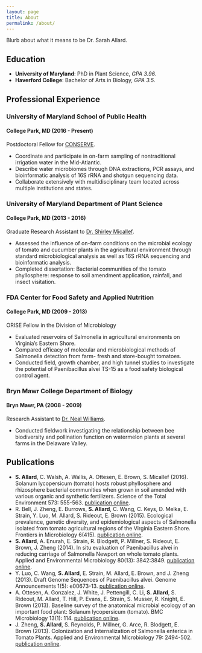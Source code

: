 ```yaml
---
layout: page
title: About
permalink: /about/
---
```


Blurb about what it means to be Dr. Sarah Allard.

## Education

* **University of Maryland**: PhD in Plant Science, *GPA 3.96*.
* **Haverford College**: Bachelor of Arts in Biology, *GPA 3.5*.

## Professional Experience

### University of Maryland School of Public Health
#### College Park, MD (2016 - Present)
Postdoctoral Fellow for [CONSERVE](http://conservewaterforfood.org/).

* Coordinate and participate in on-farm sampling of nontraditional irrigation
  water in the Mid-Atlantic.
* Describe water microbiomes through DNA extractions, PCR assays, and
  bioinformatic analysis of 16S rRNA and shotgun sequencing data.
* Collaborate extensively with multidisciplinary team located across multiple
  institutions and states.

### University of Maryland Department of Plant Science
#### College Park, MD (2013 - 2016)
Graduate Research Assistant to [Dr. Shirley Micallef](https://psla.umd.edu/people/dr-shirley-micallef).

* Assessed the influence of on-farm conditions on the microbial ecology of
  tomato and cucumber plants in the agricultural environment through standard
  microbiological analysis as well as 16S rRNA sequencing and bioinformatic
  analysis.
* Completed dissertation: Bacterial communities of the tomato phyllosphere:
  response to soil amendment application, rainfall, and insect visitation.

### FDA Center for Food Safety and Applied Nutrition
#### College Park, MD (2009 - 2013)
ORISE Fellow in the Division of Microbiology

* Evaluated reservoirs of Salmonella in agricultural environments on Virginia’s
  Eastern Shore.
* Compared efficacy of molecular and microbiological methods of Salmonella
  detection from farm- fresh and store-bought tomatoes.
* Conducted field, growth chamber, and high tunnel studies to investigate the
  potential of Paenibacillus alvei TS-15 as a food safety biological control
  agent.

### Bryn Mawr College Department of Biology
#### Bryn Mawr, PA (2008 - 2009)
Research Assistant to [Dr. Neal Williams](http://entomology.ucdavis.edu/Faculty/Neal_M_Williams/).

* Conducted fieldwork investigating the relationship between bee biodiversity
  and pollination function on watermelon plants at several farms in the
  Delaware Valley.


## Publications

* **S. Allard**, C. Walsh, A. Wallis, A. Ottesen, E. Brown, S. Micallef (2016).
  Solanum lycopersicum (tomato) hosts robust phyllosphere and rhizosphere
  bacterial communities when grown in soil amended with various organic and
  synthetic fertilizers. Science of the Total Environment 573: 555-563.
  [publication online](https://www.ncbi.nlm.nih.gov/pubmed/27580466).
* R. Bell, J. Zheng, E. Burrows, **S. Allard**, C. Wang, C. Keys, D. Melka, E.
  Strain, Y. Luo, M. Allard, S. Rideout, E. Brown (2015). Ecological
  prevalence, genetic diversity, and epidemiological aspects of Salmonella
  isolated from tomato agricultural regions of the Virginia Eastern Shore.
  Frontiers in Microbiology 6(415).
  [publication online](https://www.ncbi.nlm.nih.gov/pubmed/25999938).
* **S. Allard**, A. Enurah, E. Strain, R. Blodgett, P. Millner, S. Rideout, E.
  Brown, J. Zheng (2014). In situ evaluation of Paenibacillus alvei in reducing
  carriage of Salmonella Newport on whole tomato plants. Applied and
  Environmental Microbiology 80(13): 3842:3849.
  [publication online](https://www.ncbi.nlm.nih.gov/pubmed/24747888).
* Y. Luo, C. Wang, **S. Allard**, E. Strain, M. Allard, E. Brown, and J. Zheng
  (2013). Draft Genome Sequences of Paenibacillus alvei. Genome Announcements
  1(5): e00673-13.
  [publication online](https://www.ncbi.nlm.nih.gov/pmc/articles/PMC3757446/).
* A. Ottesen, A. Gonzalez, J. White, J. Pettengill, C. Li, **S. Allard**, S.
  Rideout, M. Allard, T. Hill, P. Evans, E. Strain, S. Musser, R. Knight, E.
  Brown (2013). Baseline survey of the anatomical microbial ecology of an
  important food plant: Solanum lycopersicum (tomato). BMC Microbiology 13(1):
  114.
  [publication online](https://bmcmicrobiol.biomedcentral.com/articles/10.1186/1471-2180-13-114).
* J. Zheng, **S. Allard**, S. Reynolds, P. Millner, G. Arce, R. Blodgett, E.
  Brown (2013). Colonization and Internalization of Salmonella enterica in
  Tomato Plants. Applied and Environmental Microbiology 79: 2494-502.
  [publication online](http://aem.asm.org/content/79/8/2494.full).
